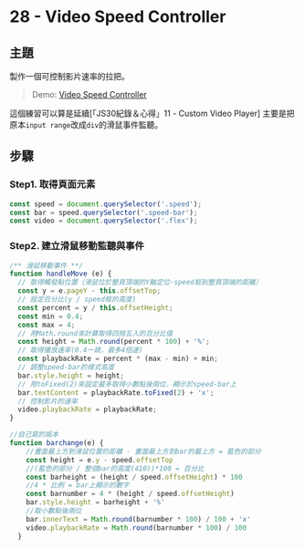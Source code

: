 # 28 - Video Speed Controller

## **主題**
製作一個可控制影片速率的拉把。

>Demo: [Video Speed Controller](https://neilworlds.com/javascript-30/28_Video-Speed-Controller/index.html)

這個練習可以算是延續[「JS30紀錄＆心得」11 - Custom Video Player]
主要是把原本`input range`改成`div`的滑鼠事件監聽。


## **步驟**
### Step1. 取得頁面元素
```javascript
const speed = document.querySelector('.speed');
const bar = speed.querySelector('.speed-bar');
const video = document.querySelector('.flex');
```

### Step2. 建立滑鼠移動監聽與事件
```javascript
/** 滑鼠移動事件 **/
function handleMove (e) {
  // 取得觸發點位置（滑鼠位於整頁頂端的Y軸定位-speed框到整頁頂端的距離）
  const y = e.pageY - this.offsetTop;
  // 設定百分比(y / speed框的高度)
  const percent = y / this.offsetHeight;
  const min = 0.4;
  const max = 4;
  // 用Math.round來計算取得四捨五入的百分比值
  const height = Math.round(percent * 100) + '%';
  // 取得播放速率(0.4一跳，最多4倍速)
  const playbackRate = percent * (max - min) + min;
  // 調整speed-bar的樣式高度
  bar.style.height = height;
  // 用toFixed(2)來設定最多取得小數點後兩位，顯示於speed-bar上
  bar.textContent = playbackRate.toFixed(2) + 'x';
  // 控制影片的速率
  video.playbackRate = playbackRate;
}
```

```javascript
//自己寫的版本
function barchange(e) {
    //畫面最上方到滑鼠位置的距離 - 畫面最上方到bar的最上方 = 藍色的部分
    const height = e.y - speed.offsetTop
    //(藍色的部分 / 整個bar的高度(410))*100 = 百分比
    const barheight = (height / speed.offsetHeight) * 100
    //4 * 比例 = bar上顯示的數字
    const barnumber = 4 * (height / speed.offsetHeight)
    bar.style.height = barheight + '%'
    //取小數點後兩位
    bar.innerText = Math.round(barnumber * 100) / 100 + 'x'
    video.playbackRate = Math.round(barnumber * 100) / 100
  }
```
